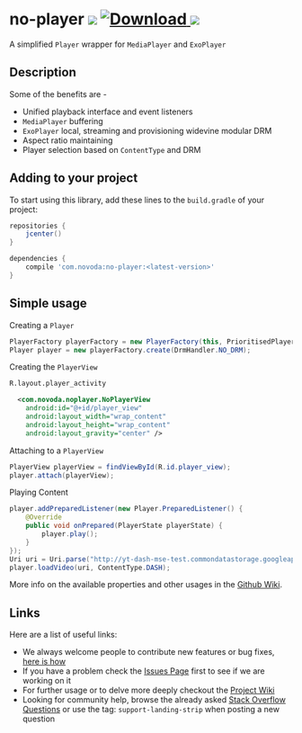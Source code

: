 # no-player [![](https://ci.novoda.com/buildStatus/icon?job=no-player)](https://ci.novoda.com/job/no-player/lastBuild/console) [![Download](https://api.bintray.com/packages/novoda/maven/no-player/images/download.svg) ](https://bintray.com/novoda/maven/no-player/_latestVersion) [![](https://raw.githubusercontent.com/novoda/novoda/master/assets/btn_apache_lisence.png)](LICENSE.txt)

A simplified `Player` wrapper for `MediaPlayer` and `ExoPlayer`

## Description

Some of the benefits are -

- Unified playback interface and event listeners
- `MediaPlayer` buffering
- `ExoPlayer` local, streaming and provisioning widevine modular DRM
- Aspect ratio maintaining 
- Player selection based on `ContentType` and DRM


## Adding to your project

To start using this library, add these lines to the `build.gradle` of your project:

```groovy
repositories {
    jcenter()
}

dependencies {
    compile 'com.novoda:no-player:<latest-version>'
}
```


## Simple usage
Creating a `Player`
```java
PlayerFactory playerFactory = new PlayerFactory(this, PrioritisedPlayers.prioritiseExoPlayer());
Player player = new playerFactory.create(DrmHandler.NO_DRM);
```
Creating the `PlayerView`
```xml
R.layout.player_activity

  <com.novoda.noplayer.NoPlayerView
    android:id="@+id/player_view"
    android:layout_width="wrap_content"
    android:layout_height="wrap_content"
    android:layout_gravity="center" />
```
Attaching to a `PlayerView`
```java
PlayerView playerView = findViewById(R.id.player_view);
player.attach(playerView);
```


Playing Content

```java
player.addPreparedListener(new Player.PreparedListener() {
    @Override
    public void onPrepared(PlayerState playerState) {
        player.play();
    }
});
Uri uri = Uri.parse("http://yt-dash-mse-test.commondatastorage.googleapis.com/media/car-20120827-manifest.mpd");
player.loadVideo(uri, ContentType.DASH);
```


More info on the available properties and other usages in the [Github Wiki](https://github.com/novoda/no-player/wiki).



## Links

Here are a list of useful links:

 * We always welcome people to contribute new features or bug fixes, [here is how](https://github.com/novoda/novoda/blob/master/CONTRIBUTING.md)
 * If you have a problem check the [Issues Page](https://github.com/novoda/no-player/issues) first to see if we are working on it
 * For further usage or to delve more deeply checkout the [Project Wiki](https://github.com/novoda/no-player/wiki)
 * Looking for community help, browse the already asked [Stack Overflow Questions](http://stackoverflow.com/questions/tagged/support-no-player) or use the tag: `support-landing-strip` when posting a new question  

